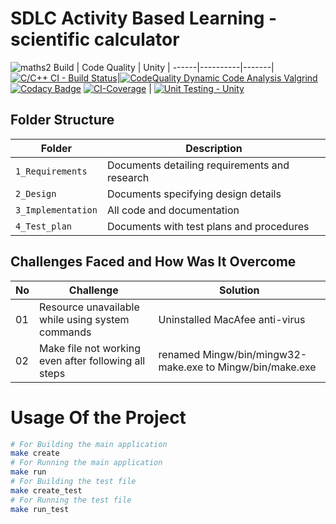 # SDLC Activity Based Learning - scientific calculator
![maths2](https://user-images.githubusercontent.com/36398260/114144855-67df4780-9933-11eb-9ffe-48cf0093065c.jpg)
Build | Code Quality | Unity |
------|----------|-------|
[![C/C++ CI - Build Status](https://github.com/sxk9676/Agile-Multi-File-C-Language-Scientific-Computation/actions/workflows/c-cpp.yml/badge.svg)](https://github.com/sxk9676/Agile-Multi-File-C-Language-Scientific-Computation/actions/workflows/c-cpp.yml)|[![CodeQuality Dynamic Code Analysis Valgrind](https://github.com/sxk9676/Agile-Multi-File-C-Language-Scientific-Computation/actions/workflows/code_quality_dyanamic.yml/badge.svg)](https://github.com/sxk9676/Agile-Multi-File-C-Language-Scientific-Computation/actions/workflows/code_quality_dyanamic.yml) [![Codacy Badge](https://app.codacy.com/project/badge/Grade/fd98a6e8584244428c888aabbcd02c0a)](https://app.codacy.com/gh/sxk9676/Agile-Multi-File-C-Language-Scientific-Computation/dashboard?utm_source=gh&utm_medium=referral&utm_content=&utm_campaign=Badge_grade) [![CI-Coverage](https://github.com/sxk9676/Agile-Multi-File-C-Language-Scientific-Computation/actions/workflows/gcov.yml/badge.svg)](https://github.com/sxk9676/Agile-Multi-File-C-Language-Scientific-Computation/actions/workflows/gcov.yml) | [![Unit Testing - Unity](https://github.com/sxk9676/Agile-Multi-File-C-Language-Scientific-Computation/actions/workflows/unity.yml/badge.svg)](https://github.com/sxk9676/Agile-Multi-File-C-Language-Scientific-Computation/actions/workflows/unity.yml)
## Folder Structure
Folder             | Description
-------------------| -----------------------------------------
`1_Requirements`   | Documents detailing requirements and research
`2_Design`         | Documents specifying design details
`3_Implementation` | All code and documentation
`4_Test_plan`      | Documents with test plans and procedures
## Challenges Faced and How Was It Overcome
| No |Challenge  | Solution
|--|--|--|
| 01 |Resource unavailable while using system commands  | Uninstalled MacAfee anti-virus  |
| 02 | Make file not working even after following all steps  |renamed Mingw/bin/mingw32-make.exe to Mingw/bin/make.exe  |
# Usage Of the Project
```sh
# For Building the main application
make create
# For Running the main application
make run
# For Building the test file
make create_test
# For Running the test file
make run_test
```
